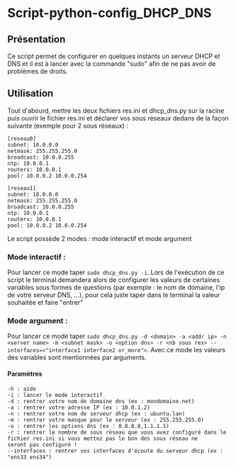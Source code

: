 # Script-python-config_DHCP_DNS
## Présentation
Ce script permet de configurer en quelques instants un serveur DHCP et DNS et il est à lancer 
avec la commande "sudo" afin de ne pas avoir de problèmes de droits.

## Utilisation
Tout d'abourd, mettre les deux fichiers res.ini et dhcp_dns.py sur la racine puis ouvrir le fichier res.ini et 
déclarer vos sous réseaux dedans de la façon suivante (exemple pour 2 sous réseaux) :

```
[reseau0]
subnet: 10.0.0.0
netmask: 255.255.255.0
broadcast: 10.0.0.255
ntp: 10.0.0.1
routers: 10.0.0.1
pool: 10.0.0.2 10.0.0.254

[reseau1]
subnet: 10.0.0.0
netmask: 255.255.255.0
broadcast: 10.0.0.255
ntp: 10.0.0.1
routers: 10.0.0.1
pool: 10.0.0.2 10.0.0.254
```


Le script possède 2 modes : mode interactif et mode argument

### Mode interactif :
Pour lancer ce mode taper `sudo dhcp_dns.py -i`. Lors de l'exécution de ce script le terminal demandera alors de configurer les 
valeurs de certaines variables sous formes de questions (par exemple : le nom de domaine, l'ip de votre serveur DNS, ...), pour cela juste 
taper dans le terminal la valeur souhaitée et faire "entrer"

### Mode argument :
Pour lancer ce mode taper `sudo dhcp_dns.py -d <domain> -a <addr ip> -n <server name> -m <subnet mask> -o <option dns> -r <nb sous res> --interfaces=<"interface1 interface2 or_more">`.
Avec ce mode les valeurs des variables sont mentionnées par arguments.
#### Paramètres
```
-h : aide 
-i : lancer le mode interactif
-d : rentrer votre nom de domaine dns (ex : mondomaine.net)
-a : rentrer votre adresse IP (ex : 10.0.1.2)
-n : rentrer votre nom de serveur dhcp (ex : ubuntu.lan)
-m : rentrer votre masque pour le serveur (ex : 255.255.255.0)
-o : rentrer les options dns (ex : 8.8.8.8,1.1.1.1)
-r : rentrer le nombre de sous réseau que vous avez configuré dans le fichier res.ini si vous mettez pas le bon des sous réseau ne 
seront pas configuré !
--interfaces : rentrer vos interfaces d'écoute du serveur dhcp (ex : "ens33 ens34")
```
